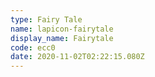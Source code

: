 ```yaml
---
type: Fairy Tale
name: lapicon-fairytale
display_name: Fairytale
code: ecc0
date: 2020-11-02T02:22:15.080Z
---
```

